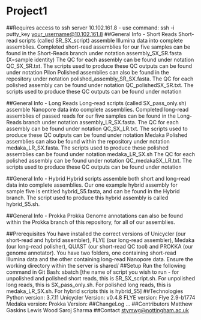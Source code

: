 # Project1
##Requires access to ssh server 10.102.161.8 - use command: ssh -i putty_key your_username@10.102.161.8
##General Info - Short Reads
Short-read scripts (called SR_SX_script) assemble Illumina data into complete assemblies.
Completed short-read assemblies for our five samples can be found in the Short-Reads branch under notation assembly_SX_SR.fasta (X=sample identity)
The QC for each assembly can be found under notation QC_SX_SR.txt. The scripts used to produce these QC outputs can be found under notation 
Pilon Polished assemblies can also be found in the repository under notation polished_assembly_SR_SX.fasta.
The QC for each polished assembly can be found under notation QC_polishedSX_SR.txt. The scripts used to produce these QC outputs can be found under notation

##General Info - Long Reads
Long-read scripts (called SX_pass_only.sh) assemble Nanopore data into complete assemblies.
Completed long-read assemblies of passed reads for our five samples can be found in the Long-Reads branch under notation assembly_LR_SX.fasta.
The QC for each assembly can be found under notation QC_SX_LR.txt. The scripts used to produce these QC outputs can be found under notation 
Medaka Polished assemblies can also be found within the repository under notation medaka_LR_SX.fasta. The scripts used to produce these polished assemblies can be found under notation medaka_LR_SX.sh
The QC for each polished assembly can be found under notation QC_medakaSX_LR.txt. The scripts used to produce these QC outputs can be found under notation

##General Info - Hybrid
Hybrid scripts assemble both short and long-read data into complete assemblies.
Our one example hybrid assembly for sample five is entitled hybrid_S5.fasta, and can be found in the Hybrid branch.
The script used to produce this hybrid assembly is called hybrid_S5.sh.

##General Info - Prokka
Prokka Genome annotations can also be found within the Prokka branch of this repository, for all of our assemblies.

##Prerequisites
You have installed the correct versions of Unicycler (our short-read and hybrid assembler), FLYE (our long-read assembler), Medaka (our long-read polisher), QUAST (our short-read QC tool) and PROKKA (our genome annotator).
You have two folders, one containing short-read Illumina data and the other containing long-read Nanopore data.
Ensure the working directory within the server is shared/
##Setup
Run the following command in Git Bash: sbatch [the name of script you wish to run - for unpolished and polished short reads, this is SR_SX_script.sh. For unpolished long reads, this is SX_pass_only.sh. For polished long reads, this is medaka_LR_SX.sh. For hybrid scripts this is hybrid_S5]
##Technologies
Python version: 3.7.11
Unicycler Version: v0.4.8
FLYE version: Flye 2.9-b1774
Medaka version:
Prokka Version:
##ChangeLog
...
##Contributors
Matthew Gaskins
Lewis Wood
Saroj Sharma
##Contact
stymwg@nottingham.ac.uk
